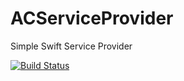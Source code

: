 # ACServiceProvider
Simple Swift Service Provider

[![Build Status](https://travis-ci.org/Agies/ACServiceProvider.svg?branch=master)](https://travis-ci.org/Agies/ACServiceProvider)
